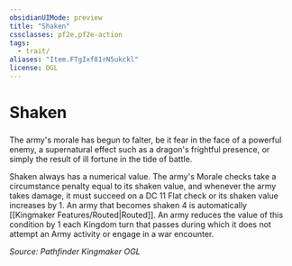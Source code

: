 ```yaml
---
obsidianUIMode: preview
title: "Shaken"
cssclasses: pf2e,pf2e-action
tags:
  - trait/
aliases: "Item.FTgIxf81rN5ukckl"
license: OGL
---
```

# Shaken

### 






The army's morale has begun to falter, be it fear in the face of a powerful enemy, a supernatural effect such as a dragon's frightful presence, or simply the result of ill fortune in the tide of battle.

Shaken always has a numerical value. The army's Morale checks take a circumstance penalty equal to its shaken value, and whenever the army takes damage, it must succeed on a DC 11 Flat check or its shaken value increases by 1. An army that becomes shaken 4 is automatically [[Kingmaker Features/Routed|Routed]]. An army reduces the value of this condition by 1 each Kingdom turn that passes during which it does not attempt an Army activity or engage in a war encounter.

*Source: Pathfinder Kingmaker*
*OGL*